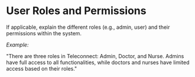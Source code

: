 # User Roles and Permissions

If applicable, explain the different roles (e.g., admin, user) and their permissions within the system.&#x20;

_Example:_

&#x20;"There are three roles in Teleconnect: Admin, Doctor, and Nurse. Admins have full access to all functionalities, while doctors and nurses have limited access based on their roles."
